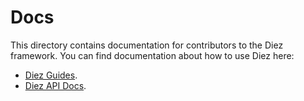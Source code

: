 # Docs

This directory contains documentation for contributors to the Diez framework. You can find documentation about how to use Diez here:

- [Diez Guides](https://beta.diez.org/getting-started).
- [Diez API Docs](https://beta.diez.org/docs).
